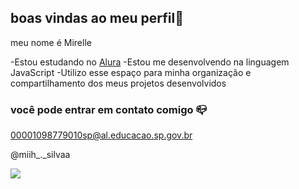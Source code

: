 ## boas vindas ao meu perfil🖤

meu nome é Mirelle

-Estou estudando no [Alura](https://www.alura.com.br)
-Estou me desenvolvendo na linguagem JavaScript
-Utilizo esse espaço para minha organização e compartilhamento dos meus projetos desenvolvidos

### você pode entrar em contato comigo 📪

00001098779010sp@al.educacao.sp.gov.br

@miih_._silvaa

![](https://media1.tenor.com/m/ObA0pA_whREAAAAC/baby.gif)
